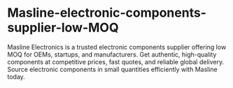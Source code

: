 # Masline-electronic-components-supplier-low-MOQ
Masline Electronics is a trusted electronic components supplier offering low MOQ for OEMs, startups, and manufacturers. Get authentic, high-quality components at competitive prices, fast quotes, and reliable global delivery. Source electronic components in small quantities efficiently with Masline today.
